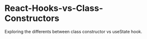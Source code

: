 # React-Hooks-vs-Class-Constructors
Exploring the differents between class constructor vs useState hook.
